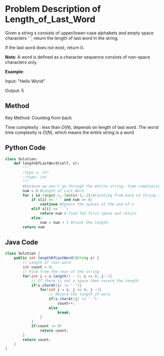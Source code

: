 # Problem Description of Length_of_Last_Word

Given a string s consists of upper/lower-case alphabets and empty space characters ' ', return the length of last word in the string.

If the last word does not exist, return 0.

**Note**: A word is defined as a character sequence consists of non-space characters only.

**Example**:

Input: "Hello World"

Output: 5

## Method

Key Method: Counting from back

Time complexity : less than $O(N)$, depends on length of last word. The worst time complexity is $O(N)$, which means the entire string is a word

## Python Code

```python
class Solution:
    def lengthOfLastWord(self, s):
        """
        :type s: str
        :rtype: int
        """
        #because we won't go through the entire string, time complexity will be less than O(N), and depends on the length of last word.
        num = 0 #Length of Last Word
        for i in range(-1,-len(s)-1,-1):#Counting from back of String s backwards
            if s[i] == ' ' and num == 0:
                continue #Ignore the spaces at the end of s
            elif s[i] == ' ':
                return num # Find the first space and return
            else:
                num = num + 1 #Count the length
        return num
```

## Java Code

```java
class Solution {
    public int lengthOfLastWord(String s) {
        // Length of last word
        int count = 0;
        // Find from the rear of the string
        for(int i = s.length() - 1; i >= 0; i--){
            // If there is not a space then record the length
            if(s.charAt(i) != ' '){
                for(int j = i; j >= 0; j--){
                    // Record the length of word
                    if(s.charAt(j) != ' ')
                        count++;
                    else
                        break;
                }
            }
            if(count != 0)
                return count;
        }
        return count;
    }
}
```